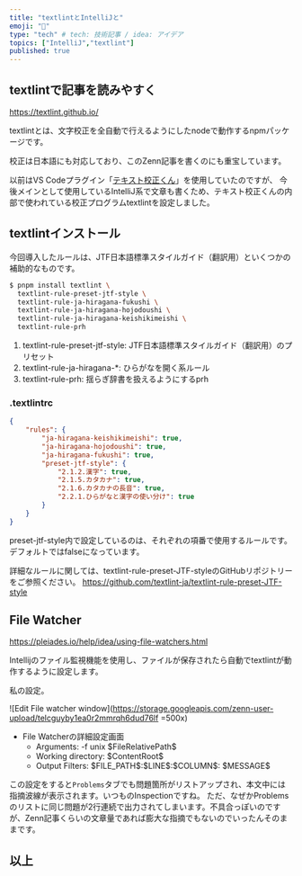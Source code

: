 ```yaml
---
title: "textlintとIntelliJと"
emoji: "💬"
type: "tech" # tech: 技術記事 / idea: アイデア
topics: ["IntelliJ","textlint"]
published: true
---
```

## textlintで記事を読みやすく
https://textlint.github.io/

textlintとは、文字校正を全自動で行えるようにしたnodeで動作するnpmパッケージです。

校正は日本語にも対応しており、このZenn記事を書くのにも重宝しています。

以前はVS Codeプラグイン「[テキスト校正くん](https://marketplace.visualstudio.com/items?itemName=ICS.japanese-proofreading)」を使用していたのですが、
今後メインとして使用しているIntelliJ系で文章も書くため、テキスト校正くんの内部で使われている校正プログラムtextlintを設定しました。

## textlintインストール
今回導入したルールは、JTF日本語標準スタイルガイド（翻訳用）といくつかの補助的なものです。
```bash
$ pnpm install textlint \
  textlint-rule-preset-jtf-style \
  textlint-rule-ja-hiragana-fukushi \
  textlint-rule-ja-hiragana-hojodoushi \
  textlint-rule-ja-hiragana-keishikimeishi \
  textlint-rule-prh
```
1. textlint-rule-preset-jtf-style: JTF日本語標準スタイルガイド（翻訳用）のプリセット
2. textlint-rule-ja-hiragana-*: ひらがなを開く系ルール
3. textlint-rule-prh: 揺らぎ辞書を扱えるようにするprh

### .textlintrc
```json
{
    "rules": {
        "ja-hiragana-keishikimeishi": true,
        "ja-hiragana-hojodoushi": true,
        "ja-hiragana-fukushi": true,
        "preset-jtf-style": {
            "2.1.2.漢字": true,
            "2.1.5.カタカナ": true,
            "2.1.6.カタカナの長音": true,
            "2.2.1.ひらがなと漢字の使い分け": true
        }
    }
}
```
preset-jtf-style内で設定しているのは、それぞれの項番で使用するルールです。デフォルトではfalseになっています。

詳細なルールに関しては、textlint-rule-preset-JTF-styleのGitHubリポジトリーをご参照ください。
https://github.com/textlint-ja/textlint-rule-preset-JTF-style

## File Watcher
https://pleiades.io/help/idea/using-file-watchers.html

Intellijのファイル監視機能を使用し、ファイルが保存されたら自動でtextlintが動作するように設定します。

私の設定。

![Edit File watcher window](https://storage.googleapis.com/zenn-user-upload/telcguyby1ea0r2mmrqh6dud76lf =500x)

- File Watcherの詳細設定画面
    - Arguments: -f unix \$FileRelativePath\$
    - Working directory: \$ContentRoot\$
    - Output Filters: \$FILE_PATH\$:\$LINE\$:\$COLUMN\$: \$MESSAGE\$
    
この設定をすると`Problems`タブでも問題箇所がリストアップされ、本文中には指摘波線が表示されます。いつものInspectionですね。
ただ、なぜかProblemsのリストに同じ問題が2行連続で出力されてしまいます。不具合っぽいのですが、Zenn記事くらいの文章量であれば膨大な指摘でもないのでいったんそのままです。

## 以上
